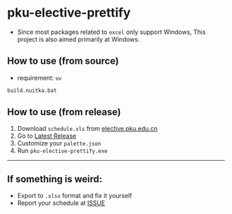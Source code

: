 # pku-elective-prettify
- Since most packages related to `excel` only support Windows,
  This project is also aimed primarily at Windows.


## How to use (from source)
- requirement: `uv`
```sh
build.nuitka.bat
```

## How to use (from release)
1. Download `schedule.xls` from [elective.pku.edu.cn](https://elective.pku.edu.cn/)
2. Go to [Latest Release](https://github.com/ParkSnoopy/pku-elective-prettify/releases)
3. Customize your `palette.json`
4. Run `pku-elective-prettify.exe`

---
## If something is weird:
- Export to `.xlsx` format and fix it yourself
- Report your schedule at [ISSUE](https://github.com/ParkSnoopy/pku-elective-prettify/issues/new)
